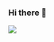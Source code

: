 ### Hi there 👋

![](https://img.shields.io/badge/%E6%92%B0%E5%AF%AB%E5%B7%A5%E5%85%B7-Vs%20code-blue)


<!--
**karta13373580/karta13373580** is a ✨ _special_ ✨ repository because its `README.md` (this file) appears on your GitHub profile.

Here are some ideas to get you started:

- 🔭 I’m currently working on ...
- 🌱 I’m currently learning ...
- 👯 I’m looking to collaborate on ...
- 🤔 I’m looking for help with ...
- 💬 Ask me about ...
- 📫 How to reach me: ...
- 😄 Pronouns: ...
- ⚡ Fun fact: ...
-->
